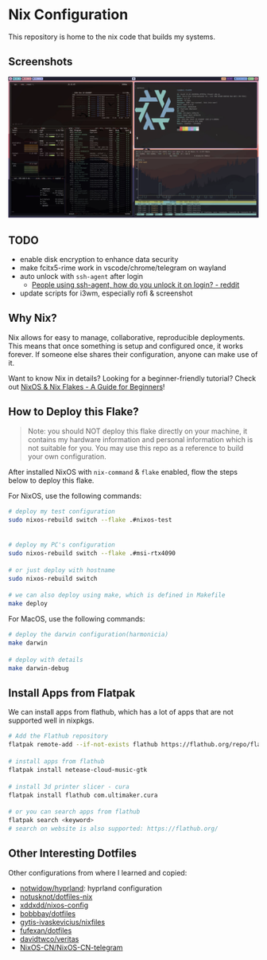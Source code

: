 # Nix Configuration

This repository is home to the nix code that builds my systems.


## Screenshots

![](./_img/screenshot_2023-05-07-21-21.webp)

## TODO

- enable disk encryption to enhance data security
- make fcitx5-rime work in vscode/chrome/telegram on wayland
- auto unlock with `ssh-agent` after login
  - [People using ssh-agent, how do you unlock it on login? - reddit](https://www.reddit.com/r/NixOS/comments/lsbo9a/people_using_sshagent_how_do_you_unlock_it_on/)
- update scripts for i3wm, especially rofi & screenshot

## Why Nix?

Nix allows for easy to manage, collaborative, reproducible deployments. This means that once something is setup and configured once, it works forever. If someone else shares their configuration, anyone can make use of it.

Want to know Nix in details? Looking for a beginner-friendly tutorial? Check out [NixOS & Nix Flakes - A Guide for Beginners](https://thiscute.world/en/posts/nixos-and-flake-basics/)!

## How to Deploy this Flake?

>Note: you should NOT deploy this flake directly on your machine, it contains my hardware information and personal information which is not suitable for you. You may use this repo as a reference to build your own configuration.

After installed NixOS with `nix-command` & `flake` enabled, flow the steps below to deploy this flake.

For NixOS, use the following commands:

```bash
# deploy my test configuration
sudo nixos-rebuild switch --flake .#nixos-test


# deploy my PC's configuration
sudo nixos-rebuild switch --flake .#msi-rtx4090

# or just deploy with hostname
sudo nixos-rebuild switch

# we can also deploy using make, which is defined in Makefile
make deploy
```

For MacOS, use the following commands:

```bash
# deploy the darwin configuration(harmonicia)
make darwin

# deploy with details
make darwin-debug
```

## Install Apps from Flatpak

We can install apps from flathub, which has a lot of apps that are not supported well in nixpkgs.

```bash
# Add the Flathub repository
flatpak remote-add --if-not-exists flathub https://flathub.org/repo/flathub.flatpakrepo

# install apps from flathub
flatpak install netease-cloud-music-gtk

# install 3d printer slicer - cura
flatpak install flathub com.ultimaker.cura

# or you can search apps from flathub
flatpak search <keyword>
# search on website is also supported: https://flathub.org/
```

## Other Interesting Dotfiles

Other configurations from where I learned and copied:

- [notwidow/hyprland](https://github.com/notwidow/hyprland): hyprland configuration
- [notusknot/dotfiles-nix](https://github.com/notusknot/dotfiles-nix)
- [xddxdd/nixos-config](https://github.com/xddxdd/nixos-config)
- [bobbbay/dotfiles](https://github.com/bobbbay/dotfiles)
- [gytis-ivaskevicius/nixfiles](https://github.com/gytis-ivaskevicius/nixfiles)
- [fufexan/dotfiles](https://github.com/fufexan/dotfiles)
- [davidtwco/veritas](https://github.com/davidtwco/veritas)
- [NixOS-CN/NixOS-CN-telegram](https://github.com/NixOS-CN/NixOS-CN-telegram)
